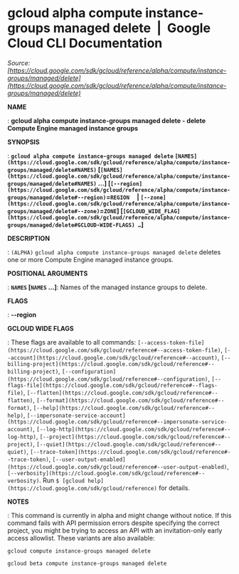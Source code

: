 # gcloud alpha compute instance-groups managed delete  |  Google Cloud CLI Documentation

*Source: [https://cloud.google.com/sdk/gcloud/reference/alpha/compute/instance-groups/managed/delete](https://cloud.google.com/sdk/gcloud/reference/alpha/compute/instance-groups/managed/delete)*

**NAME**

: **gcloud alpha compute instance-groups managed delete - delete Compute Engine managed instance groups**

**SYNOPSIS**

: **`gcloud alpha compute instance-groups managed delete` `[NAMES](https://cloud.google.com/sdk/gcloud/reference/alpha/compute/instance-groups/managed/delete#NAMES)` [`[NAMES](https://cloud.google.com/sdk/gcloud/reference/alpha/compute/instance-groups/managed/delete#NAMES)` …] [`[--region](https://cloud.google.com/sdk/gcloud/reference/alpha/compute/instance-groups/managed/delete#--region)`=`REGION`     | `[--zone](https://cloud.google.com/sdk/gcloud/reference/alpha/compute/instance-groups/managed/delete#--zone)`=`ZONE`] [`[GCLOUD_WIDE_FLAG](https://cloud.google.com/sdk/gcloud/reference/alpha/compute/instance-groups/managed/delete#GCLOUD-WIDE-FLAGS) …`]**

**DESCRIPTION**

: `(ALPHA)` `gcloud alpha compute instance-groups managed
delete` deletes one or more Compute Engine managed instance groups.

**POSITIONAL ARGUMENTS**

: **`NAMES` [`NAMES` …]**:
Names of the managed instance groups to delete.

**FLAGS**

: **--region**

**GCLOUD WIDE FLAGS**

: These flags are available to all commands: `[--access-token-file](https://cloud.google.com/sdk/gcloud/reference#--access-token-file)`,
`[--account](https://cloud.google.com/sdk/gcloud/reference#--account)`, `[--billing-project](https://cloud.google.com/sdk/gcloud/reference#--billing-project)`,
`[--configuration](https://cloud.google.com/sdk/gcloud/reference#--configuration)`,
`[--flags-file](https://cloud.google.com/sdk/gcloud/reference#--flags-file)`,
`[--flatten](https://cloud.google.com/sdk/gcloud/reference#--flatten)`, `[--format](https://cloud.google.com/sdk/gcloud/reference#--format)`, `[--help](https://cloud.google.com/sdk/gcloud/reference#--help)`, `[--impersonate-service-account](https://cloud.google.com/sdk/gcloud/reference#--impersonate-service-account)`,
`[--log-http](https://cloud.google.com/sdk/gcloud/reference#--log-http)`,
`[--project](https://cloud.google.com/sdk/gcloud/reference#--project)`, `[--quiet](https://cloud.google.com/sdk/gcloud/reference#--quiet)`, `[--trace-token](https://cloud.google.com/sdk/gcloud/reference#--trace-token)`, `[--user-output-enabled](https://cloud.google.com/sdk/gcloud/reference#--user-output-enabled)`,
`[--verbosity](https://cloud.google.com/sdk/gcloud/reference#--verbosity)`.
Run `$ [gcloud help](https://cloud.google.com/sdk/gcloud/reference)` for details.

**NOTES**

: This command is currently in alpha and might change without notice. If this
command fails with API permission errors despite specifying the correct project,
you might be trying to access an API with an invitation-only early access
allowlist. These variants are also available:

```
gcloud compute instance-groups managed delete
```

```
gcloud beta compute instance-groups managed delete
```